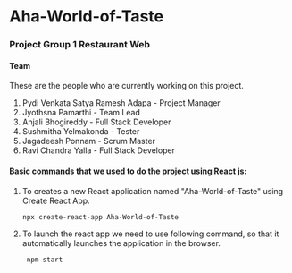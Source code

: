 # Aha-World-of-Taste

### Project Group 1 Restaurant Web


#### Team
These are the people who are currently working on this project.

1.	Pydi Venkata Satya Ramesh Adapa - Project Manager
2.	Jyothsna Pamarthi - Team Lead
3.	Anjali Bhogireddy - Full Stack Developer
4.	Sushmitha Yelmakonda - Tester
5.	Jagadeesh Ponnam - Scrum Master
6.	Ravi Chandra Yalla - Full Stack Developer


#### Basic commands that we used to do the project using React js:

1. To creates a new React application named "Aha-World-of-Taste" using Create React App.
   
   ``` npx create-react-app Aha-World-of-Taste ```
   
2. To launch the react app we need to use following command, so that it automatically launches the application in the browser.
   
   ``` npm start``` 
